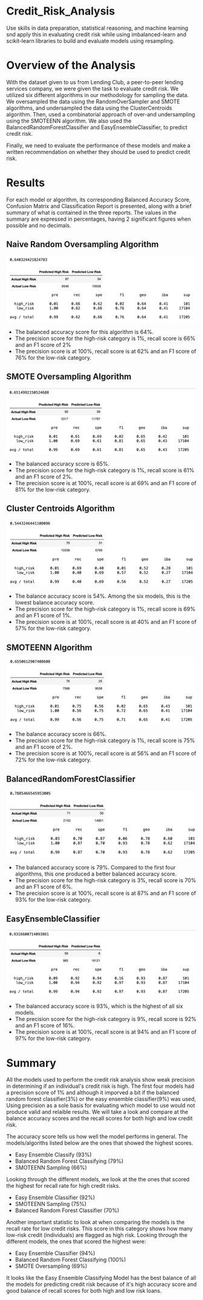 # Credit_Risk_Analysis
Use skills in data preparation, statistical reasoning, and machine learning snd apply this in evaluating credit risk while using imbalanced-learn and scikit-learn libraries to build and evaluate models using resampling.
 
 
# Overview of the Analysis 
With the dataset given to us from Lending Club, a peer-to-peer lending services company, we were given the task to evaluate credit risk. We utilized six different algorithms in our methodology for sampling the data. We oversampled the data using the RandomOverSampler and SMOTE algorithms, and undersampled the data using the ClusterCentroids algorithm. Then, used a combinatorial approach of over-and undersampling using the SMOTEENN algorithm. We also used the BalancedRandomForestClassifier and EasyEnsembleClassifier, to predict credit risk. 

Finally, we need to evaluate the performance of these models and make a written recommendation on whether they should be used to predict credit risk.


# Results
For each model or algorithm, its corresponding Balanced Accuracy Score, Confusion Matrix and Classification Report is presented, along with a brief summary of what is contained in the three reports. The values in the summary are expressed in percentages, having 2 significant figures when possible and no decimals.

## Naive Random Oversampling Algorithm
![Naive_Random_Oversampling_Algorithm](resources/NROA.png)
* The balanced accuracy score for this algorithm is 64%.
* The precision score for the high-risk category is 1%, recall score is 66% and an F1 score of 2%  
* The precision score is at 100%, recall score is at 62% and an F1 score of 76% for the low-risk category.

## SMOTE Oversampling Algorithm
![SMOTE_Oversampling_Algorithm](resources/SMOTE.png)
* The balanced accuracy score is 65%.
* The precision score for the high-risk category is 1%, recall score is 61% and an F1 score of 2%.
* The precision score is at 100%, recall score is at 69% and an F1 score of 81% for the low-risk category.

## Cluster Centroids Algorithm
![Cluster_Centroids_Algorithm](resources/CCA.png)
* The balance accuracy score is 54%. Among the six models, this is the lowest balance accuracy score.
* The precision score for the high-risk category is 1%, recall score is 69% and an F1 score of 1%.
* The precision score is at 100%, recall score is at 40% and an F1 score of 57% for the low-risk category.

## SMOTEENN Algorithm
![SMOTEENN_Algorithm](resources/SMOTEENN.png)
* The balance accuracy score is 66%.
* The precision score for the high-risk category is 1%, recall score is 75% and an F1 score of 2%.
* The precision score is at 100%, recall score is at 56% and an F1 score of 72% for the low-risk category.

## BalancedRandomForestClassifier
![BalancedRandomForestClassifie](resources/BRFC.png)
* The balanced accuracy score is 79%. Compared to the first four algorithms, this one produced a better balanced accuracy score.
* The precision score for the high-risk category is 3%, recall score is 70% and an F1 score of 6%.
* The precision score is at 100%, recall score is at 87% and an F1 score of 93% for the low-risk category.

## EasyEnsembleClassifier
![EasyEnsembleClassifier](resources/EEC.png)
* The balanced accuracy score is 93%, which is the highest of all six models.
* The precision score for the high-risk category is 9%, recall score is 92% and an F1 score of 16%.
* The precision score is at 100%, recall score is at 94% and an F1 score of 97% for the low-risk category.

# Summary

All the models used to perform the credit risk analysis show weak precision in determining if an individual's credit risk is high. The first four models had a precision score of 1% and although it imporved a bit if the balanced random forest classifier(3%) or the easy ensemble classifier(9%) was used, Using precision as a sole basis for evaluating which model to use would not produce valid and relaible results. We will take a look and compare at the balance accuracy scores and the recall scores for both high and low credit risk. 

The accuracy score tells us how well the model performs in general. The models/algoriths listed below are the ones that showed the highest scores.
* Easy Ensemble Classify (93%)
* Balanced Random Forest Classifying (79%)
* SMOTEENN Sampling (66%)

Looking through the different models, we look at the the ones that scored the highest for recall rate for high credit risks.
* Easy Ensemble Classifier (92%)
* SMOTEENN Sampling (75%)
* Balanced Random Forest Classifier (70%)

Another important statistic to look at when comparing the models is the recall rate for low credit risks. This score in this category shows how many low-risk credit (individuals) are flagged as high risk. Looking through the different models, the ones that scored the highest were:
* Easy Ensemble Classifier (94%)
* Balanced Random Forest Classifying (100%)
* SMOTE Oversampling (69%)

It looks like the Easy Ensemble Classifying Model has the best balance of all the models for predicting credit risk because of it's high accuracy score and good balance of recall scores for both high and low risk loans.




